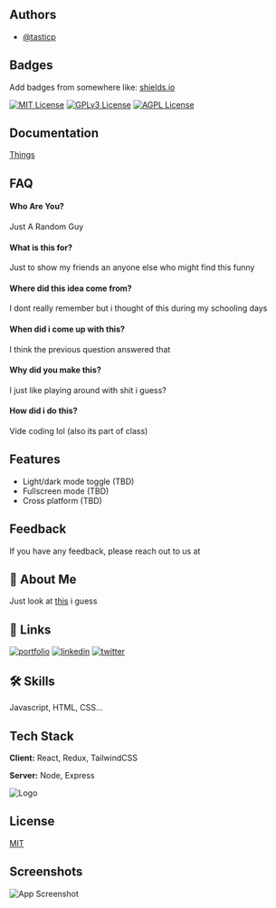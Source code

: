 
## Authors

- [@tasticp](https://github.com/tasticp)


## Badges

Add badges from somewhere like: [shields.io](https://shields.io/)

[![MIT License](https://img.shields.io/badge/License-MIT-green.svg)](https://choosealicense.com/licenses/mit/)
[![GPLv3 License](https://img.shields.io/badge/License-GPL%20v3-yellow.svg)](https://opensource.org/licenses/)
[![AGPL License](https://img.shields.io/badge/license-AGPL-blue.svg)](http://www.gnu.org/licenses/agpl-3.0)


## Documentation

[Things](https://github.com/tasticp/tasticp_/blob/main/Items.md)


## FAQ

#### Who Are You?

Just A Random Guy

#### What is this for?

Just to show my friends an anyone else who might find this funny

#### Where did this idea come from?

I dont really remember but i thought of this during my schooling days

#### When did i come up with this?

I think the previous question answered that

#### Why did you make this?

I just like playing around with shit i guess?

#### How did i do this?

Vide coding lol (also its part of class)
## Features

- Light/dark mode toggle (TBD)
- Fullscreen mode (TBD)
- Cross platform (TBD)


## Feedback

If you have any feedback, please reach out to us at


## 🚀 About Me
Just look at [this](https://github.com/tasticp) i guess 


## 🔗 Links
[![portfolio](https://img.shields.io/badge/my_portfolio-000?style=for-the-badge&logo=ko-fi&logoColor=white)](https://katherineoelsner.com/)
[![linkedin](https://img.shields.io/badge/my_linkedin-0A66C2?style=for-the-badge&logo=linkedin&logoColor=white)](https://www.linkedin.com/)
[![twitter](https://img.shields.io/badge/my_twitter-1DA1F2?style=for-the-badge&logo=twitter&logoColor=white)](https://twitter.com/)


## 🛠 Skills
Javascript, HTML, CSS...


## Tech Stack

**Client:** React, Redux, TailwindCSS

**Server:** Node, Express


![Logo](https://dev-to-uploads.s3.amazonaws.com/uploads/articles/th5xamgrr6se0x5ro4g6.png)


## License

[MIT](https://choosealicense.com/licenses/mit/)


## Screenshots

![App Screenshot](https://via.placeholder.com/468x300?text=App+Screenshot+Here)


